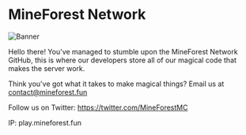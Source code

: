 # MineForest Network
![Banner](https://i.imgur.com/vb6Fj0F.png)

Hello there! You've managed to stumble upon the MineForest Network GitHub, this is where our developers store all of our magical code that makes the server work. 

Think you've got what it takes to make magical things? Email us at contact@mineforest.fun

Follow us on Twitter: https://twitter.com/MineForestMC

IP: play.mineforest.fun
